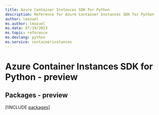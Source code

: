 ```yaml
---
title: Azure Container Instances SDK for Python
description: Reference for Azure Container Instances SDK for Python
author: lmazuel
ms.author: lmazuel
ms.data: 07/19/2023
ms.topic: reference
ms.devlang: python
ms.service: containerinstances
---
```

# Azure Container Instances SDK for Python - preview
## Packages - preview
[!INCLUDE [packages](container-instances-index.md)]